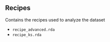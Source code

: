 ## Recipes

Contains the recipes used to analyze the dataset


- `recipe_advanced.rda`
- `recipe_ks.rda`

